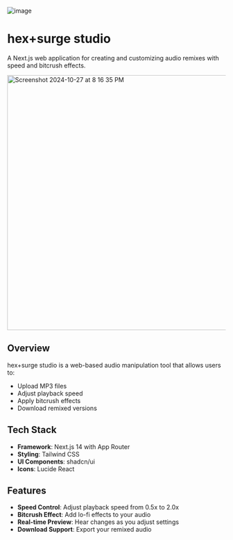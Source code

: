

![image](https://github.com/user-attachments/assets/07c4cae7-aebf-4bb8-8df1-5c02e0cae87b)

# hex+surge studio

A Next.js web application for creating and customizing audio remixes with speed and bitcrush effects.

<img width="587" alt="Screenshot 2024-10-27 at 8 16 35 PM" src="https://github.com/user-attachments/assets/536b514e-0726-4c51-8765-57edc3a12d98">


## Overview

hex+surge studio is a web-based audio manipulation tool that allows users to:
- Upload MP3 files
- Adjust playback speed
- Apply bitcrush effects
- Download remixed versions

## Tech Stack

- **Framework**: Next.js 14 with App Router
- **Styling**: Tailwind CSS
- **UI Components**: shadcn/ui
- **Icons**: Lucide React



## Features

- **Speed Control**: Adjust playback speed from 0.5x to 2.0x
- **Bitcrush Effect**: Add lo-fi effects to your audio
- **Real-time Preview**: Hear changes as you adjust settings
- **Download Support**: Export your remixed audio
